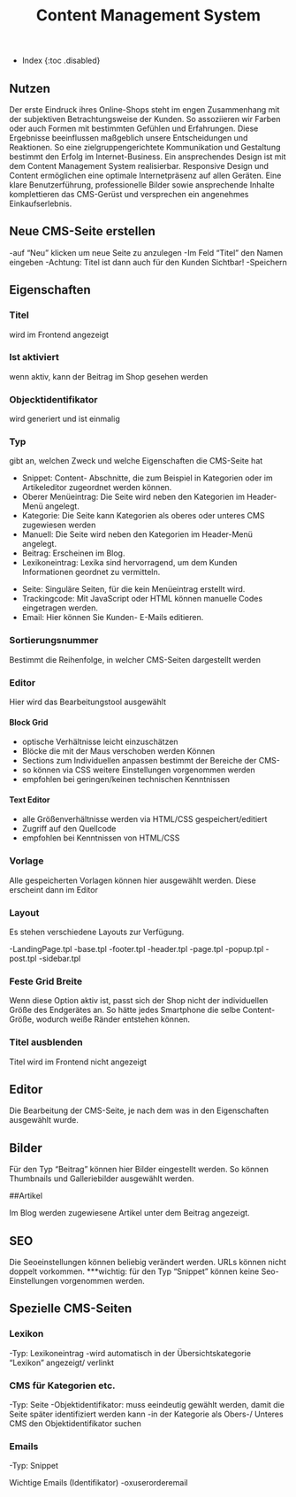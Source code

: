 ﻿---
layout: post
title: Content Management System
tags: gestaltung
permalink: /gestaltung/:title
---


+ Index
{:toc .disabled}


## Nutzen


Der erste Eindruck ihres Online-Shops steht im engen Zusammenhang mit der subjektiven Betrachtungsweise der Kunden. So assoziieren wir Farben oder auch Formen mit bestimmten Gefühlen und Erfahrungen. Diese Ergebnisse beeinflussen maßgeblich unsere Entscheidungen und Reaktionen. So eine zielgruppengerichtete Kommunikation und Gestaltung bestimmt den Erfolg im Internet-Business. Ein ansprechendes Design ist mit dem Content Management System realisierbar. Responsive Design und Content ermöglichen eine optimale Internetpräsenz auf allen Geräten. Eine klare Benutzerführung, professionelle Bilder sowie ansprechende Inhalte komplettieren das CMS-Gerüst und versprechen ein angenehmes Einkaufserlebnis.
## Neue CMS-Seite erstellen


-auf “Neu” klicken um neue Seite zu anzulegen
-Im Feld “Titel” den Namen eingeben
-Achtung: Titel ist dann auch für den Kunden Sichtbar!
-Speichern




## Eigenschaften 


### Titel


wird im Frontend angezeigt


### Ist aktiviert


wenn aktiv, kann der Beitrag im Shop gesehen werden


### Objecktidentifikator


wird generiert und ist einmalig


### Typ


gibt an, welchen Zweck und welche Eigenschaften die CMS-Seite hat


- Snippet: Content- Abschnitte, die zum Beispiel in Kategorien oder im Artikeleditor zugeordnet werden können.
- Oberer Menüeintrag: Die Seite wird neben den Kategorien im Header-Menü angelegt.
- Kategorie: Die Seite kann Kategorien als oberes oder unteres CMS zugewiesen werden 
- Manuell: Die Seite wird neben den Kategorien im Header-Menü angelegt.
- Beitrag: Erscheinen im Blog.
- Lexikoneintrag: Lexika sind hervorragend, um dem Kunden Informationen geordnet zu vermitteln. 
* Seite: Singuläre Seiten, für die kein Menüeintrag erstellt wird.
* Trackingcode: Mit JavaScript oder HTML können manuelle Codes eingetragen werden.
* Email: Hier können Sie Kunden- E-Mails editieren.


### Sortierungsnummer


Bestimmt die Reihenfolge, in welcher CMS-Seiten dargestellt werden


### Editor


Hier wird das Bearbeitungstool ausgewählt


#### Block Grid


* optische Verhältnisse leicht einzuschätzen
* Blöcke die mit der Maus verschoben werden Können
* Sections zum Individuellen anpassen bestimmt der Bereiche der CMS-
* so können via CSS weitere Einstellungen vorgenommen werden
* empfohlen bei geringen/keinen technischen Kenntnissen


#### Text Editor


* alle Größenverhältnisse werden via HTML/CSS gespeichert/editiert
* Zugriff auf den Quellcode
* empfohlen bei Kenntnissen von HTML/CSS


### Vorlage


Alle gespeicherten Vorlagen können hier ausgewählt werden. Diese erscheint dann im Editor


### Layout


Es stehen verschiedene Layouts zur Verfügung.
        
-LandingPage.tpl
-base.tpl
-footer.tpl
-header.tpl
-page.tpl
-popup.tpl
-post.tpl
-sidebar.tpl


### Feste Grid Breite


Wenn diese Option aktiv ist, passt sich der Shop nicht der individuellen Größe des Endgerätes an. So hätte jedes Smartphone die selbe Content-Größe, wodurch weiße Ränder entstehen können.




### Titel ausblenden 


Titel wird im Frontend nicht angezeigt


## Editor


Die Bearbeitung der CMS-Seite, je nach dem was in den Eigenschaften ausgewählt wurde.


## Bilder


Für den Typ “Beitrag” können hier Bilder eingestellt werden. So können Thumbnails und Galleriebilder ausgewählt werden.


##Artikel


Im Blog werden zugewiesene Artikel unter dem Beitrag angezeigt.


## SEO


Die Seoeinstellungen können beliebig verändert werden. URLs können nicht doppelt vorkommen. 
***wichtig: für den Typ “Snippet” können keine Seo-Einstellungen vorgenommen werden.


## Spezielle CMS-Seiten


### Lexikon
-Typ: Lexikoneintrag
-wird automatisch in der Übersichtskategorie “Lexikon” angezeigt/ verlinkt        


### CMS für Kategorien etc.


-Typ: Seite
-Objektidentifikator: muss eeindeutig gewählt werden, damit die Seite später identifiziert werden kann
-in der Kategorie als Obers-/ Unteres CMS  den Objektidentifikator suchen


### Emails


-Typ: Snippet
        
Wichtige Emails (Identifikator)
-oxuserorderemail